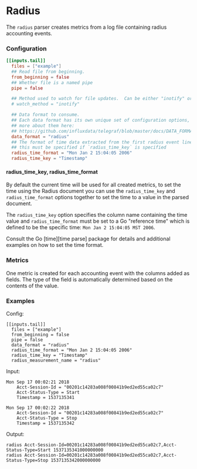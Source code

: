 # Radius

The `radius` parser creates metrics from a log file containing radius
accounting events.

### Configuration

```toml
[[inputs.tail]]
  files = ["example"]
  ## Read file from beginning.
  from_beginning = false
  ## Whether file is a named pipe
  pipe = false

  ## Method used to watch for file updates.  Can be either "inotify" or "poll".
  # watch_method = "inotify"

  ## Data format to consume.
  ## Each data format has its own unique set of configuration options, read
  ## more about them here:
  ## https://github.com/influxdata/telegraf/blob/master/docs/DATA_FORMATS_INPUT.md
  data_format = "radius"
  ## The format of time data extracted from the first radius event line
  ## this must be specified if `radius_time_key` is specified
  radius_time_format = "Mon Jan 2 15:04:05 2006"
  radius_time_key = "Timestamp"
  ```
#### radius_time_key, radius_time_format

By default the current time will be used for all created metrics, to set the
time using the Radius document you can use the `radius_time_key` and
`radius_time_format` options together to set the time to a value in the parsed
document.

The `radius_time_key` option specifies the column name containing the
time value and `radius_time_format` must be set to a Go "reference time"
which is defined to be the specific time: `Mon Jan 2 15:04:05 MST 2006`.

Consult the Go [time][time parse] package for details and additional examples
on how to set the time format.

### Metrics

One metric is created for each accounting event with the columns added as fields.  The type
of the field is automatically determined based on the contents of the value.

### Examples

Config:
```
[[inputs.tail]]
  files = ["example"]
  from_beginning = false
  pipe = false
  data_format = "radius"
  radius_time_format = "Mon Jan 2 15:04:05 2006"
  radius_time_key = "Timestamp"
  radius_measurement_name = "radius"
```

Input:
```
Mon Sep 17 00:02:21 2018
	Acct-Session-Id = "00201c14283a008f00841b9ed2ed55ca02c7"
	Acct-Status-Type = Start
	Timestamp = 1537135341

Mon Sep 17 00:02:22 2018
	Acct-Session-Id = "00201c14283a008f00841b9ed2ed55ca02c7"
	Acct-Status-Type = Stop
	Timestamp = 1537135342
```

Output:
```
radius Acct-Session-Id=00201c14283a008f00841b9ed2ed55ca02c7,Acct-Status-Type=Start 1537135341000000000
radius Acct-Session-Id=00201c14283a008f00841b9ed2ed55ca02c7,Acct-Status-Type=Stop 1537135342000000000
```
